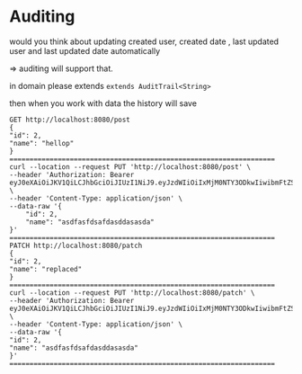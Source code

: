 # Auditing

would you think about updating created user, created date , last updated user and last updated date automatically

=> auditing will support that.

in domain please extends `extends AuditTrail<String>`


then when you work with data the history will save


    GET http://localhost:8080/post
    {
    "id": 2,
    "name": "hellop"
    }
    ==================================================================
	curl --location --request PUT 'http://localhost:8080/post' \
	--header 'Authorization: Bearer eyJ0eXAiOiJKV1QiLCJhbGciOiJIUzI1NiJ9.eyJzdWIiOiIxMjM0NTY3ODkwIiwibmFtZSI6IkpvaG4gRG9lIiwiYWRtaW4iOnRydWUsImlhdCI6MTY2NDQ2MjEyOCwiZXhwIjoxNjY0NDY1NzI4LCJkYXRhIjpbeyJyb2xlcyI6WyJhZG1pbiIsIm1lbWJlciJdfV19.YrwB4s_pe6Gg9GwwFhVGv3JW7AumivKLGxFudSMNDRM' \
	--header 'Content-Type: application/json' \
	--data-raw '{
		"id": 2,
		"name": "asdfasfdsafdasddasasda"
	}'
    ==================================================================
    PATCH http://localhost:8080/patch
    {
    "id": 2,
    "name": "replaced"
    }
    ==================================================================
    curl --location --request PUT 'http://localhost:8080/patch' \
    --header 'Authorization: Bearer eyJ0eXAiOiJKV1QiLCJhbGciOiJIUzI1NiJ9.eyJzdWIiOiIxMjM0NTY3ODkwIiwibmFtZSI6IkpvaG4gRG9lIiwiYWRtaW4iOnRydWUsImlhdCI6MTY2NDQ2MjEyOCwiZXhwIjoxNjY0NDY1NzI4LCJkYXRhIjpbeyJyb2xlcyI6WyJhZG1pbiIsIm1lbWJlciJdfV19.YrwB4s_pe6Gg9GwwFhVGv3JW7AumivKLGxFudSMNDRM' \
    --header 'Content-Type: application/json' \
    --data-raw '{
    "id": 2,
    "name": "asdfasfdsafdasddasasda"
    }'
    ==================================================================
